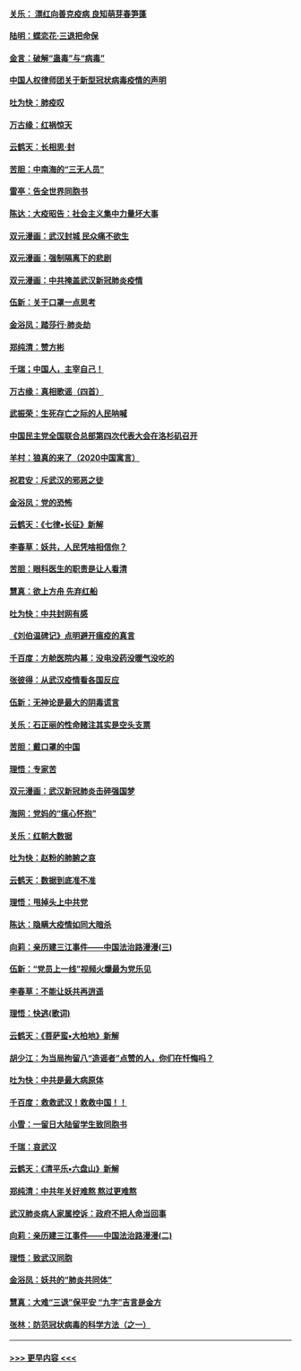 #### [关乐： 漂红向善克疫病 良知萌芽春笋蓬](../pages/nsc993/n11865710.md?t=02140444) 
#### [陆明：蝶恋花‧三退把命保](../pages/nsc993/n11865673.md?t=02140444) 
#### [金言：破解“蛊毒”与“病毒”](../pages/nsc993/n11864103.md?t=02140444) 
#### [中国人权律师团关于新型冠状病毒疫情的声明](../pages/nsc993/n11864249.md?t=02140444) 
#### [吐为快：肺疫叹](../pages/nsc993/n11864027.md?t=02140444) 
#### [万古缘：红祸惊天](../pages/nsc993/n11864079.md?t=02140444) 
#### [云鹤天：长相思‧封](../pages/nsc993/n11864006.md?t=02140444) 
#### [苦胆：中南海的“三无人员”](../pages/nsc993/n11862997.md?t=02140444) 
#### [雷亭：告全世界同胞书](../pages/nsc993/n11862572.md?t=02140444) 
#### [陈达：大疫昭告：社会主义集中力量坏大事](../pages/nsc993/n11859419.md?t=02140444) 
#### [双元漫画：武汉封城 民众痛不欲生](../pages/nsc993/n11859287.md?t=02140444) 
#### [双元漫画：强制隔离下的悲剧](../pages/nsc993/n11859244.md?t=02140444) 
#### [双元漫画：中共掩盖武汉新冠肺炎疫情](../pages/nsc993/n11858249.md?t=02140444) 
#### [伍新：关于口罩一点思考](../pages/nsc993/n11859195.md?t=02140444) 
#### [金浴凤：踏莎行‧肺炎劫](../pages/nsc993/n11858227.md?t=02140444) 
#### [郑纯清：赞方彬](../pages/nsc993/n11856803.md?t=02140444) 
#### [千瑞；中国人，主宰自己！](../pages/nsc993/n11856793.md?t=02140444) 
#### [万古缘：真相歌谣（四首）](../pages/nsc993/n11856263.md?t=02140444) 
#### [武振荣：生死存亡之际的人民呐喊](../pages/nsc993/n11856256.md?t=02140444) 
#### [中国民主党全国联合总部第四次代表大会在洛杉矶召开](../pages/nsc993/n11856344.md?t=02140444) 
#### [羊村：狼真的来了（2020中国寓言）](../pages/nsc993/n11856229.md?t=02140444) 
#### [祝君安：斥武汉的邪恶之徒](../pages/nsc993/n11855861.md?t=02140444) 
#### [金浴凤：党的恐怖](../pages/nsc993/n11855849.md?t=02140444) 
#### [云鹤天：《七律▪长征》新解](../pages/nsc993/n11855479.md?t=02140444) 
#### [李春草：妖共，人民凭啥相信你？](../pages/nsc993/n11855196.md?t=02140444) 
#### [苦胆：眼科医生的职责是让人看清](../pages/nsc993/n11853840.md?t=02140444) 
#### [慧真：欲上方舟 先弃红船](../pages/nsc993/n11853483.md?t=02140444) 
#### [吐为快：中共封网有感](../pages/nsc993/n11852575.md?t=02140444) 
#### [《刘伯温碑记》点明避开瘟疫的真言](../pages/nsc993/n11852128.md?t=02140444) 
#### [千百度：方舱医院内幕：没电没药没暖气没吃的](../pages/nsc993/n11850211.md?t=02140444) 
#### [张彼得：从武汉疫情看各国反应](../pages/nsc993/n11850102.md?t=02140444) 
#### [伍新：无神论是最大的阴毒谎言](../pages/nsc993/n11846129.md?t=02140444) 
#### [关乐：石正丽的性命赌注其实是空头支票](../pages/nsc993/n11846109.md?t=02140444) 
#### [苦胆：戴口罩的中国](../pages/nsc993/n11845576.md?t=02140444) 
#### [理悟：专家苦](../pages/nsc993/n11845564.md?t=02140444) 
#### [双元漫画：武汉新冠肺炎击碎强国梦](../pages/nsc993/n11843320.md?t=02140444) 
#### [海网：党妈的“瘟心怀抱”](../pages/nsc993/n11840740.md?t=02140444) 
#### [关乐：红朝大数据](../pages/nsc993/n11840675.md?t=02140444) 
#### [吐为快：赵粉的肺腑之哀](../pages/nsc993/n11840618.md?t=02140444) 
#### [云鹤天：数据到底准不准](../pages/nsc993/n11840325.md?t=02140444) 
#### [理悟：甩掉头上中共党](../pages/nsc993/n11838826.md?t=02140444) 
#### [陈达：隐瞒大疫情如同大暗杀](../pages/nsc993/n11838771.md?t=02140444) 
#### [向莉：亲历建三江事件——中国法治路漫漫(三)](../pages/nsc993/n11831825.md?t=02140444) 
#### [伍新：“党员上一线”视频火爆最为党乐见](../pages/nsc993/n11838200.md?t=02140444) 
#### [李春草：不能让妖共再逍遥](../pages/nsc993/n11838102.md?t=02140444) 
#### [理悟：快逃(歌词)](../pages/nsc993/n11838083.md?t=02140444) 
#### [云鹤天：《菩萨蛮▪大柏地》新解](../pages/nsc993/n11838059.md?t=02140444) 
#### [胡少江：为当局拘留八“造谣者”点赞的人，你们在忏悔吗？](../pages/nsc993/n11836801.md?t=02140444) 
#### [吐为快：中共是最大病原体](../pages/nsc993/n11836748.md?t=02140444) 
#### [千百度：救救武汉！救救中国！！](../pages/nsc993/n11836145.md?t=02140444) 
#### [小雪：一留日大陆留学生致同胞书](../pages/nsc993/n11834624.md?t=02140444) 
#### [千瑞：哀武汉](../pages/nsc993/n11833647.md?t=02140444) 
#### [云鹤天：《清平乐▪六盘山》新解](../pages/nsc993/n11833611.md?t=02140444) 
#### [郑纯清：中共年关好难熬 熬过更难熬](../pages/nsc993/n11833489.md?t=02140444) 
#### [武汉肺炎病人家属控诉：政府不把人命当回事](../pages/nsc993/n11833205.md?t=02140444) 
#### [向莉：亲历建三江事件——中国法治路漫漫(二)](../pages/nsc993/n11829102.md?t=02140444) 
#### [理悟：致武汉同胞](../pages/nsc993/n11831522.md?t=02140444) 
#### [金浴凤：妖共的“肺炎共同体”](../pages/nsc993/n11829448.md?t=02140444) 
#### [慧真：大难“三退”保平安 “九字”吉言是金方](../pages/nsc993/n11829501.md?t=02140444) 
#### [张林：防范冠状病毒的科学方法（之一）](../pages/nsc993/n11828618.md?t=02140444) 

----
#### [ >>> 更早内容 <<< ](../indexes/nsc993-earlier.md)
